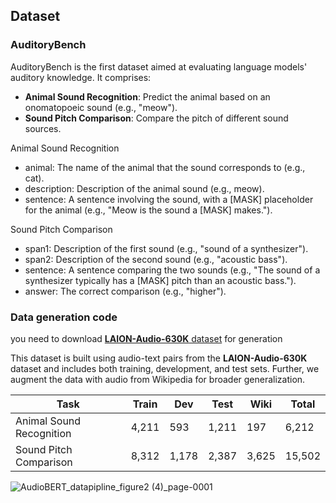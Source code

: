 ## Dataset
### AuditoryBench
AuditoryBench is the first dataset aimed at evaluating language models' auditory knowledge. It comprises:
- **Animal Sound Recognition**: Predict the animal based on an onomatopoeic sound (e.g., "meow").
- **Sound Pitch Comparison**: Compare the pitch of different sound sources.

Animal Sound Recognition
- animal: The name of the animal that the sound corresponds to (e.g., cat).
- description: Description of the animal sound (e.g., meow).
- sentence: A sentence involving the sound, with a [MASK] placeholder for the animal (e.g., "Meow is the sound a [MASK] makes.").

Sound Pitch Comparison
- span1: Description of the first sound (e.g., "sound of a synthesizer").
- span2: Description of the second sound (e.g., "acoustic bass").
- sentence: A sentence comparing the two sounds (e.g., "The sound of a synthesizer typically has a [MASK] pitch than an acoustic bass.").
- answer: The correct comparison (e.g., "higher").

### Data generation code 
you need to download [**LAION-Audio-630K** dataset](https://huggingface.co/datasets/Meranti/CLAP_freesound) for generation


This dataset is built using audio-text pairs from the **LAION-Audio-630K** dataset and includes both training, development, and test sets. Further, we augment the data with audio from Wikipedia for broader generalization.

| Task                  | Train | Dev | Test | Wiki | Total |
|-----------------------|-------|-----|------|------|-------|
| Animal Sound Recognition | 4,211 | 593 | 1,211 | 197 | 6,212 |
| Sound Pitch Comparison  | 8,312 | 1,178 | 2,387 | 3,625 | 15,502 |

![AudioBERT_datapipline_figure2 (4)_page-0001](https://github.com/user-attachments/assets/1d1093e9-c07e-4a81-9ef0-5f2ee860cf5c)
